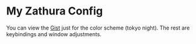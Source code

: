 # My Zathura Config

You can view the [Gist](https://gist.github.com/CondensedMilk7/42981cdb412d773d716f57b20a088ece) 
just for the color scheme (tokyo night). 
The rest are keybindings and window adjustments.

